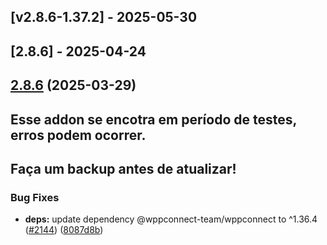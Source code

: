 ## [v2.8.6-1.37.2] - 2025-05-30


## [2.8.6] - 2025-04-24
## [2.8.6](https://github.com/wppconnect-team/wppconnect-server/compare/v2.8.5...v2.8.6) (2025-03-29)

## Esse addon se encotra em período de testes, erros podem ocorrer.
## Faça um backup antes de atualizar!

### Bug Fixes

* **deps:** update dependency @wppconnect-team/wppconnect to ^1.36.4 ([#2144](https://github.com/wppconnect-team/wppconnect-server/issues/2144)) ([8087d8b](https://github.com/wppconnect-team/wppconnect-server/commit/8087d8b136c7ad7ec11df59a10105fd98a7e4286))

